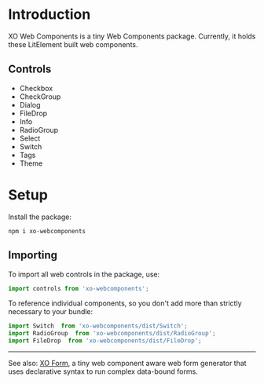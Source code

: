 # Introduction

XO Web Components is a tiny Web Components package. Currently, it holds these LitElement built web components.

## Controls

- Checkbox
- CheckGroup
- Dialog
- FileDrop
- Info
- RadioGroup
- Select
- Switch
- Tags
- Theme

# Setup

Install the package:

`npm i xo-webcomponents`

## Importing

To import all web controls in the package, use:

```js
import controls from 'xo-webcomponents';
```

To reference individual components, so you don't add more than strictly necessary to your bundle:

```js
import Switch  from 'xo-webcomponents/dist/Switch';
import RadioGroup  from 'xo-webcomponents/dist/RadioGroup';
import FileDrop  from 'xo-webcomponents/dist/FileDrop';
```
---

See also: [XO Form](https://www.npmjs.com/package/xo-form), a tiny web component aware web form generator that uses declarative syntax to run complex data-bound forms.
